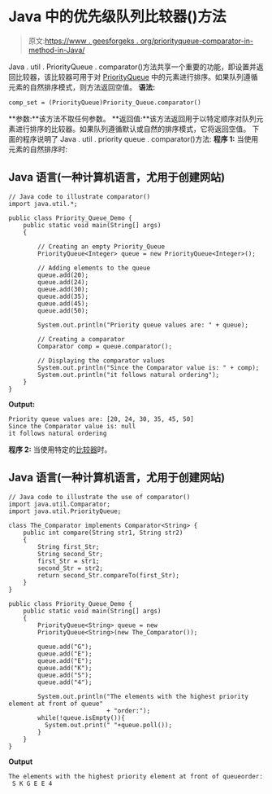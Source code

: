# Java 中的优先级队列比较器()方法

> 原文:[https://www . geesforgeks . org/priorityqueue-comparator-in-method-in-Java/](https://www.geeksforgeeks.org/priorityqueue-comparator-method-in-java/)

Java . util . PriorityQueue . comparator()方法共享一个重要的功能，即设置并返回比较器，该比较器可用于对 [PriorityQueue](https://www.geeksforgeeks.org/priority-queue-class-in-java-2/) 中的元素进行排序。如果队列遵循元素的自然排序模式，则方法返回空值。
**语法:**

```
comp_set = (PriorityQueue)Priority_Queue.comparator()
```

**参数:**该方法不取任何参数。
**返回值:**该方法返回用于以特定顺序对队列元素进行排序的比较器。如果队列遵循默认或自然的排序模式，它将返回空值。
下面的程序说明了 Java . util . priority queue . comparator()方法:
**程序 1:** 当使用元素的自然排序时:

## Java 语言(一种计算机语言，尤用于创建网站)

```
// Java code to illustrate comparator()
import java.util.*;

public class Priority_Queue_Demo {
    public static void main(String[] args)
    {

        // Creating an empty Priority_Queue
        PriorityQueue<Integer> queue = new PriorityQueue<Integer>();

        // Adding elements to the queue
        queue.add(20);
        queue.add(24);
        queue.add(30);
        queue.add(35);
        queue.add(45);
        queue.add(50);

        System.out.println("Priority queue values are: " + queue);

        // Creating a comparator
        Comparator comp = queue.comparator();

        // Displaying the comparator values
        System.out.println("Since the Comparator value is: " + comp);
        System.out.println("it follows natural ordering");
    }
}
```

**Output:** 

```
Priority queue values are: [20, 24, 30, 35, 45, 50]
Since the Comparator value is: null
it follows natural ordering
```

**程序 2:** 当使用特定的[比较器](https://www.geeksforgeeks.org/implement-priorityqueue-comparator-java/)时。

## Java 语言(一种计算机语言，尤用于创建网站)

```
// Java code to illustrate the use of comparator()
import java.util.Comparator;
import java.util.PriorityQueue;

class The_Comparator implements Comparator<String> {
    public int compare(String str1, String str2)
    {
        String first_Str;
        String second_Str;
        first_Str = str1;
        second_Str = str2;
        return second_Str.compareTo(first_Str);
    }
}

public class Priority_Queue_Demo {
    public static void main(String[] args)
    {
        PriorityQueue<String> queue = new
        PriorityQueue<String>(new The_Comparator());

        queue.add("G");
        queue.add("E");
        queue.add("E");
        queue.add("K");
        queue.add("S");
        queue.add("4");

        System.out.println("The elements with the highest priority element at front of queue"
                           + "order:");
        while(!queue.isEmpty()){
          System.out.print(" "+queue.poll());
        }
    }
}
```

**Output**

```
The elements with the highest priority element at front of queueorder:
 S K G E E 4
```